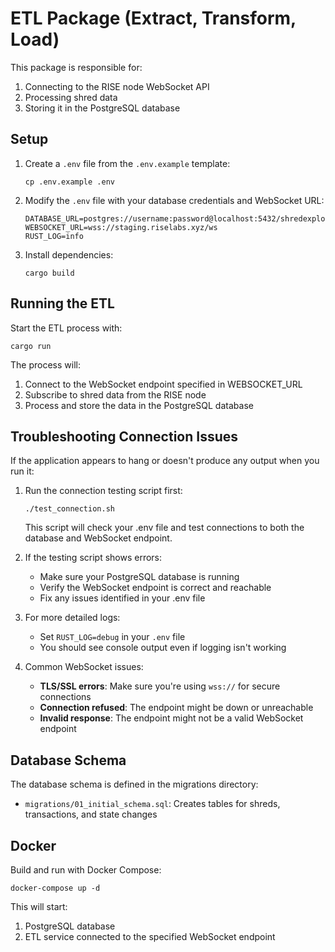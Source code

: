 # ETL Package (Extract, Transform, Load)

This package is responsible for:
1. Connecting to the RISE node WebSocket API
2. Processing shred data
3. Storing it in the PostgreSQL database

## Setup

1. Create a `.env` file from the `.env.example` template:
   ```
   cp .env.example .env
   ```

2. Modify the `.env` file with your database credentials and WebSocket URL:
   ```
   DATABASE_URL=postgres://username:password@localhost:5432/shredexplorer
   WEBSOCKET_URL=wss://staging.riselabs.xyz/ws
   RUST_LOG=info
   ```

3. Install dependencies:
   ```
   cargo build
   ```

## Running the ETL

Start the ETL process with:
```
cargo run
```

The process will:
1. Connect to the WebSocket endpoint specified in WEBSOCKET_URL
2. Subscribe to shred data from the RISE node
3. Process and store the data in the PostgreSQL database

## Troubleshooting Connection Issues

If the application appears to hang or doesn't produce any output when you run it:

1. Run the connection testing script first:
   ```
   ./test_connection.sh
   ```
   This script will check your .env file and test connections to both the database and WebSocket endpoint.

2. If the testing script shows errors:
   - Make sure your PostgreSQL database is running
   - Verify the WebSocket endpoint is correct and reachable
   - Fix any issues identified in your .env file

3. For more detailed logs:
   - Set `RUST_LOG=debug` in your `.env` file
   - You should see console output even if logging isn't working

4. Common WebSocket issues:
   - **TLS/SSL errors**: Make sure you're using `wss://` for secure connections
   - **Connection refused**: The endpoint might be down or unreachable
   - **Invalid response**: The endpoint might not be a valid WebSocket endpoint

## Database Schema

The database schema is defined in the migrations directory:
- `migrations/01_initial_schema.sql`: Creates tables for shreds, transactions, and state changes

## Docker

Build and run with Docker Compose:
```
docker-compose up -d
```

This will start:
1. PostgreSQL database
2. ETL service connected to the specified WebSocket endpoint